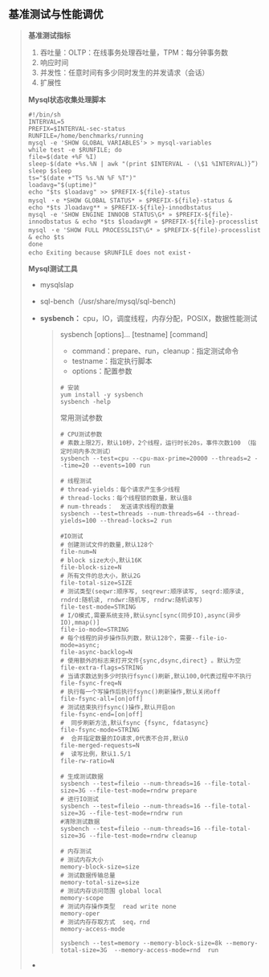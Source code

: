 ## 基准测试与性能调优

> **基准测试指标**
>
> 1. 吞吐量：OLTP：在线事务处理吞吐量，TPM：每分钟事务数
> 2. 响应时间
> 3. 并发性：任意时间有多少同时发生的并发请求（会话）
> 4. 扩展性
>
> **Mysql状态收集处理脚本**
>
> ~~~shell
> #!/bin/sh
> INTERVAL=5
> PREFIX=$INTERVAL-sec-status
> RUNFILE=/home/benchmarks/running
> mysql -e 'SHOW GLOBAL VARIABLES'> > mysql-variables
> while test -e $RUNFILE; do
> file=$(date +%F %I)
> sleep-$(date +%s.%N | awk "(print $INTERVAL - (\$1 %INTERVAL)}”)
> sleep $sleep
> ts="$(date +"TS %s.%N %F %T")"
> loadavg="$(uptime)"
> echo "$ts $loadavg" >> $PREFIX-${file}-status
> mysql ・e *SHOW GLOBAL STATUS* » $PREFIX-${file}-status &
> echo *$ts Jloadavg** » $PREFIX-${file}-innodbstatus
> mysql -e 'SHOW ENGINE INNOOB STATUS\G* » $PREFIX-${file}-innodbstatus & echo *$ts $loadavgM » $PREFIX-${file}-processlist
> mysql ・e 'SHOW FULL PROCESSLIST\G* » $PREFIX-${file)-processlist & echo $ts
> done
> echo Exiting because $RUNFILE does not exist・
> 
> ~~~
>
> **Mysql测试工具**
>
> - mysqlslap
>
> - sql-bench（/usr/share/mysql/sql-bench)
>
> - **sysbench：** cpu，IO，调度线程，内存分配，POSIX，数据性能测试
>
>   > sysbench [options]… [testname] [command]
>   >
>   > - command：prepare、run，cleanup：指定测试命令
>   > - testname：指定执行脚本
>   > - options：配置参数
>   >
>   > ~~~shell
>   > # 安装
>   > yum install -y sysbench
>   > sysbench -help
>   > ~~~
>   >
>   > 常用测试参数
>   >
>   > ~~~shell
>   > # CPU测试参数
>   > # 素数上限2万，默认10秒，2个线程，运行时长20s，事件次数100 （指定时间内多次测试）
>   > sysbench --test=cpu --cpu-max-prime=20000 --threads=2 --time=20 --events=100 run
>   > 
>   > # 线程测试
>   > # thread-yields：每个请求产生多少线程
>   > # thread-locks：每个线程锁的数量，默认值8
>   > # num-threads：  发送请求线程的数量
>   > sysbench --test=threads --num-threads=64 --thread-yields=100 --thread-locks=2 run
>   > 
>   > #IO测试
>   > # 创建测试文件的数量,默认128个
>   > file-num=N             
>   > # block size大小,默认16K
>   > file-block-size=N       
>   > # 所有文件的总大小，默认2G
>   > file-total-size=SIZE    
>   > # 测试类型(seqwr:顺序写, seqrewr:顺序读写, seqrd:顺序读, rndrd:随机读, rndwr:随机写, rndrw:随机读写)
>   > file-test-mode=STRING   
>   > # I/O模式,需要系统支持,默认sync[sync(同步IO),async(异步IO),mmap()]
>   > file-io-mode=STRING     
>   > # 每个线程的异步操作队列数，默认128个，需要--file-io-mode=async;
>   > file-async-backlog=N    
>   > # 使用额外的标志来打开文件{sync,dsync,direct} 。默认为空
>   > file-extra-flags=STRING 
>   > # 当请求数达到多少时执行fsync()刷新,默认100,0代表过程中不执行
>   > file-fsync-freq=N       
>   > # 执行每一个写操作后执行fsync()刷新操作,默认关闭off
>   > file-fsync-all=[on|off] 
>   > # 测试结束执行fsync()操作,默认开启on
>   > file-fsync-end=[on|off] 
>   > #  同步刷新方法,默认fsync {fsync, fdatasync}
>   > file-fsync-mode=STRING  
>   > #  合并指定数量的IO请求,0代表不合并,默认0
>   > file-merged-requests=N  
>   > #  读写比例，默认1.5/1
>   > file-rw-ratio=N        
>   > 
>   > # 生成测试数据
>   > sysbench --test=fileio --num-threads=16 --file-total-size=3G --file-test-mode=rndrw prepare
>   > # 进行IO测试
>   > sysbench --test=fileio --num-threads=16 --file-total-size=3G --file-test-mode=rndrw run
>   > #清除测试数据
>   > sysbench --test=fileio --num-threads=16 --file-total-size=3G --file-test-mode=rndrw cleanup
>   > 
>   > # 内存测试
>   > # 测试内存大小
>   > memory-block-size=size
>   > # 测试数据传输总量
>   > memory-total-size=size
>   > # 测试内存访问范围 global local
>   > memory-scope
>   > # 测试内存操作类型  read write none
>   > memory-oper
>   > # 测试内存存取方式  seq，rnd
>   > memory-access-mode
>   > 
>   > sysbench --test=memory --memory-block-size=8k --memory-total-size=3G  --memory-access-mode=rnd  run
>   > ~~~
>   >
>   > 
>
> - 

